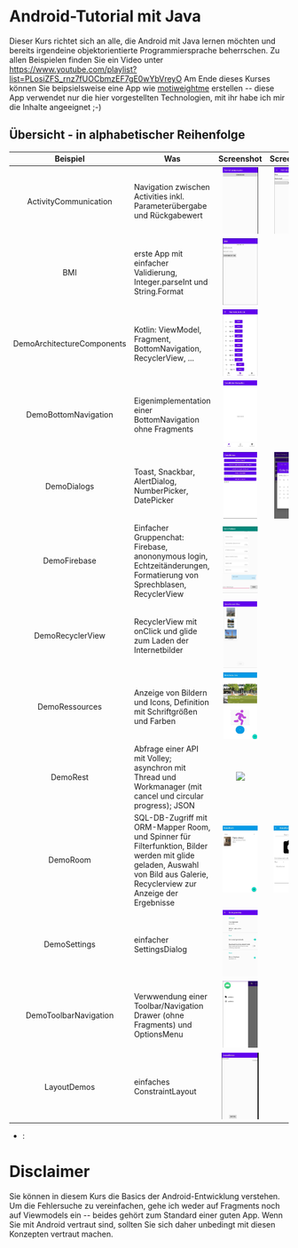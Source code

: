 # Android-Tutorial mit Java

Dieser Kurs richtet sich an alle, die Android mit Java lernen möchten und bereits irgendeine objektorientierte Programmiersprache beherrschen. Zu allen Beispielen finden Sie ein Video unter https://www.youtube.com/playlist?list=PLosiZFS_rnz7fUOCbmzEF7gE0wYbVreyO Am Ende dieses Kurses können Sie beipsielsweise eine App wie [motiweightme](https://www.youtube.com/watch?v=4q60uB5iCSs) erstellen -- diese App verwendet nur die hier vorgestellten Technologien, mit ihr habe ich mir die Inhalte angeeignet ;-)

## Übersicht - in alphabetischer Reihenfolge

| Beispiel | Was  | Screenshot | Screenshot |
| :---------: | ---------------------------------------------- | :----------: | :----------: |
| ActivityCommunication | Navigation zwischen Activities inkl. Parameterübergabe und Rückgabewert | <img src="screenshots/ActivityCommunication1.jpg" height="120"> | <img src="screenshots/ActivityCommunication2.jpg" height="120"> |
| BMI | erste App mit einfacher Validierung, Integer.parseInt und String.Format | <img src="screenshots/BMI.jpg" height="120"> |
| DemoArchitectureComponents | Kotlin: ViewModel, Fragment, BottomNavigation, RecyclerView, ... | <img src="screenshots/DemoArchitectureComponents.jpg" height="120"> |
| DemoBottomNavigation | Eigenimplementation einer BottomNavigation ohne Fragments | <img src="screenshots/DemoBottomNavigation.jpg" height="120"> |
| DemoDialogs | Toast, Snackbar, AlertDialog, NumberPicker, DatePicker | <img src="screenshots/DemoDialogs1.jpg" height="120"> | <img src="screenshots/DemoDialogs2.jpg" height="120"> |
| DemoFirebase | Einfacher Gruppenchat: Firebase, anononymous login, Echtzeitänderungen, Formatierung von Sprechblasen, RecyclerView | <img src="screenshots/DemoFirebase.jpg" height="120"> |
| DemoRecyclerView | RecyclerView mit onClick und glide zum Laden der Internetbilder | <img src="screenshots/DemoRecyclerView.jpg" height="120"> |
| DemoRessources | Anzeige von Bildern und Icons, Definition mit Schriftgrößen und Farben | <img src="screenshots/DemoRessources.jpg" height="120"> |
| DemoRest | Abfrage einer API mit Volley; asynchron mit Thread und Workmanager (mit cancel und circular progress); JSON | <img src="screenshots/.jpg" height="120"> |
| DemoRoom | SQL-DB-Zugriff mit ORM-Mapper Room, und Spinner für Filterfunktion, Bilder werden mit glide geladen, Auswahl von Bild aus Galerie, Recyclerview zur Anzeige der Ergebnisse | <img src="screenshots/DemoRoom1.jpg" height="120"> | <img src="screenshots/DemoRoom2.jpg" height="120"> |
| DemoSettings | einfacher SettingsDialog  | <img src="screenshots/DemoSettings.jpg" height="120"> |
| DemoToolbarNavigation | Verwwendung einer Toolbar/Navigation Drawer (ohne Fragments) und OptionsMenu | <img src="screenshots/DemoToolbarNavigation.jpg" height="120"> |
| LayoutDemos | einfaches ConstraintLayout  | <img src="screenshots/LayoutDemos.jpg" height="120"> |

- :

# Disclaimer

Sie können in diesem Kurs die Basics der Android-Entwicklung verstehen. Um die Fehlersuche zu vereinfachen, gehe ich weder auf Fragments noch auf Viewmodels ein -- beides gehört zum Standard einer guten App. Wenn Sie mit Android vertraut sind, sollten Sie sich daher unbedingt mit diesen Konzepten vertraut machen.
